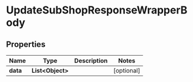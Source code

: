 

# UpdateSubShopResponseWrapperBody


## Properties

Name | Type | Description | Notes
------------ | ------------- | ------------- | -------------
**data** | **List&lt;Object&gt;** |  |  [optional]



